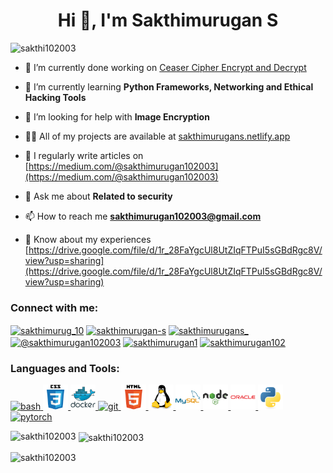 <h1 align="center">Hi 👋, I'm Sakthimurugan S</h1>
<p align="left"> <img src="https://komarev.com/ghpvc/?username=sakthi102003&label=Profile%20views&color=0e75b6&style=flat" alt="sakthi102003" /> </p>

- 🔭 I’m currently done working on [Ceaser Cipher Encrypt and Decrypt](https://github.com/Sakthi102003/Project)

- 🌱 I’m currently learning **Python Frameworks, Networking and Ethical Hacking Tools**

- 🤝 I’m looking for help with **Image Encryption**

- 👨‍💻 All of my projects are available at [sakthimurugans.netlify.app](sakthimurugans.netlify.app)

- 📝 I regularly write articles on [https://medium.com/@sakthimurugan102003](https://medium.com/@sakthimurugan102003)

- 💬 Ask me about **Related to security**

- 📫 How to reach me **sakthimurugan102003@gmail.com**

- 📄 Know about my experiences [https://drive.google.com/file/d/1r_28FaYgcUl8UtZIqFTPuI5sGBdRgc8V/view?usp=sharing](https://drive.google.com/file/d/1r_28FaYgcUl8UtZIqFTPuI5sGBdRgc8V/view?usp=sharing)

<h3 align="left">Connect with me:</h3>
<p align="left">
<a href="https://twitter.com/sakthimurug_10" target="blank"><img align="center" src="https://raw.githubusercontent.com/rahuldkjain/github-profile-readme-generator/master/src/images/icons/Social/twitter.svg" alt="sakthimurug_10" height="30" width="40" /></a>
<a href="https://linkedin.com/in/sakthimurugan-s" target="blank"><img align="center" src="https://raw.githubusercontent.com/rahuldkjain/github-profile-readme-generator/master/src/images/icons/Social/linked-in-alt.svg" alt="sakthimurugan-s" height="30" width="40" /></a>
<a href="https://instagram.com/sakthimurugans_" target="blank"><img align="center" src="https://raw.githubusercontent.com/rahuldkjain/github-profile-readme-generator/master/src/images/icons/Social/instagram.svg" alt="sakthimurugans_" height="30" width="40" /></a>
<a href="https://medium.com/@sakthimurugan102003" target="blank"><img align="center" src="https://raw.githubusercontent.com/rahuldkjain/github-profile-readme-generator/master/src/images/icons/Social/medium.svg" alt="@sakthimurugan102003" height="30" width="40" /></a>
<a href="https://www.codechef.com/users/sakthimurugan1" target="blank"><img align="center" src="https://cdn.jsdelivr.net/npm/simple-icons@3.1.0/icons/codechef.svg" alt="sakthimurugan1" height="30" width="40" /></a>
<a href="https://www.hackerrank.com/sakthimurugan102" target="blank"><img align="center" src="https://raw.githubusercontent.com/rahuldkjain/github-profile-readme-generator/master/src/images/icons/Social/hackerrank.svg" alt="sakthimurugan102" height="30" width="40" /></a>
</p>

<h3 align="left">Languages and Tools:</h3>
<p align="left"> <a href="https://www.gnu.org/software/bash/" target="_blank" rel="noreferrer"> <img src="https://www.vectorlogo.zone/logos/gnu_bash/gnu_bash-icon.svg" alt="bash" width="40" height="40"/> </a> <a href="https://www.w3schools.com/css/" target="_blank" rel="noreferrer"> <img src="https://raw.githubusercontent.com/devicons/devicon/master/icons/css3/css3-original-wordmark.svg" alt="css3" width="40" height="40"/> </a> <a href="https://www.docker.com/" target="_blank" rel="noreferrer"> <img src="https://raw.githubusercontent.com/devicons/devicon/master/icons/docker/docker-original-wordmark.svg" alt="docker" width="40" height="40"/> </a> <a href="https://git-scm.com/" target="_blank" rel="noreferrer"> <img src="https://www.vectorlogo.zone/logos/git-scm/git-scm-icon.svg" alt="git" width="40" height="40"/> </a> <a href="https://www.w3.org/html/" target="_blank" rel="noreferrer"> <img src="https://raw.githubusercontent.com/devicons/devicon/master/icons/html5/html5-original-wordmark.svg" alt="html5" width="40" height="40"/> </a> <a href="https://www.linux.org/" target="_blank" rel="noreferrer"> <img src="https://raw.githubusercontent.com/devicons/devicon/master/icons/linux/linux-original.svg" alt="linux" width="40" height="40"/> </a> <a href="https://www.mysql.com/" target="_blank" rel="noreferrer"> <img src="https://raw.githubusercontent.com/devicons/devicon/master/icons/mysql/mysql-original-wordmark.svg" alt="mysql" width="40" height="40"/> </a> <a href="https://nodejs.org" target="_blank" rel="noreferrer"> <img src="https://raw.githubusercontent.com/devicons/devicon/master/icons/nodejs/nodejs-original-wordmark.svg" alt="nodejs" width="40" height="40"/> </a> <a href="https://www.oracle.com/" target="_blank" rel="noreferrer"> <img src="https://raw.githubusercontent.com/devicons/devicon/master/icons/oracle/oracle-original.svg" alt="oracle" width="40" height="40"/> </a> <a href="https://www.python.org" target="_blank" rel="noreferrer"> <img src="https://raw.githubusercontent.com/devicons/devicon/master/icons/python/python-original.svg" alt="python" width="40" height="40"/> </a> <a href="https://pytorch.org/" target="_blank" rel="noreferrer"> <img src="https://www.vectorlogo.zone/logos/pytorch/pytorch-icon.svg" alt="pytorch" width="40" height="40"/> </a> </p>

<p><img align="left" src="https://github-readme-stats.vercel.app/api/top-langs?username=sakthi102003&show_icons=true&locale=en&layout=compact" alt="sakthi102003" /></p>

<p>&nbsp;<img align="center" src="https://github-readme-stats.vercel.app/api?username=sakthi102003&show_icons=true&locale=en" alt="sakthi102003" /></p>

<p><img align="center" src="https://github-readme-streak-stats.herokuapp.com/?user=sakthi102003&" alt="sakthi102003" /></p>


<!--
**Sakthi102003/Sakthi102003** is a ✨ _special_ ✨ repository because its `README.md` (this file) appears on your GitHub profile.

Here are some ideas to get you started:

- 🔭 I’m currently working on ...
- 🌱 I’m currently learning ...
- 👯 I’m looking to collaborate on ...
- 🤔 I’m looking for help with ...
- 💬 Ask me about ...
- 📫 How to reach me: ...
- 😄 Pronouns: ...
- ⚡ Fun fact: ...
-->
